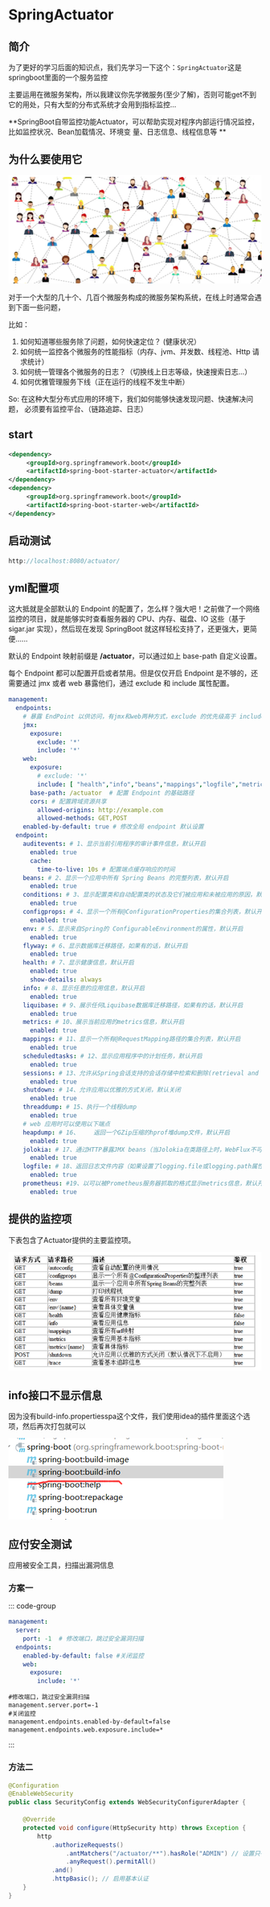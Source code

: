 # SpringActuator

## 简介

为了更好的学习后面的知识点，我们先学习一下这个：`SpringActuator`这是springboot里面的一个服务监控

主要运用在微服务架构，所以我建议你先学微服务(至少了解)，否则可能get不到它的用处，只有大型的分布式系统才会用到指标监控...

**SpringBoot自带监控功能Actuator，可以帮助实现对程序内部运行情况监控，比如监控状况、Bean加载情况、环境变 量、日志信息、线程信息等
**

## 为什么要使用它

<img src="./images/image-20220318220121089.png" alt="image-20220318220121089" />


对于一个大型的几十个、几百个微服务构成的微服务架构系统，在线上时通常会遇到下面一些问题，

比如：

1. 如何知道哪些服务除了问题，如何快速定位？ (健康状况）
2. 如何统一监控各个微服务的性能指标（内存、jvm、并发数、线程池、Http 请求统计）
3. 如何统一管理各个微服务的日志？（切换线上日志等级，快速搜索日志...）
4. 如何优雅管理服务下线（正在运行的线程不发生中断）

So: 在这种大型分布式应用的环境下，我们如何能够快速发现问题、快速解决问题， 必须要有监控平台、（链路追踪、日志）

## start

```xml
<dependency>
     <groupId>org.springframework.boot</groupId>
     <artifactId>spring-boot-starter-actuator</artifactId>
</dependency>
<dependency>
     <groupId>org.springframework.boot</groupId>
     <artifactId>spring-boot-starter-web</artifactId>
</dependency>                
```

## 启动测试

```java
http://localhost:8080/actuator/
```

## yml配置项

这大抵就是全部默认的 Endpoint 的配置了，怎么样？强大吧！之前做了一个网络监控的项目，就是能够实时查看服务器的 CPU、内存、磁盘、IO
这些（基于 sigar.jar 实现），然后现在发现 SpringBoot 就这样轻松支持了，还更强大，更简便......

默认的 Endpoint 映射前缀是 **/actuator**，可以通过如上 base-path 自定义设置。

每个 Endpoint 都可以配置开启或者禁用。但是仅仅开启 Endpoint 是不够的，还需要通过 jmx 或者 web 暴露他们，通过 exclude 和
include 属性配置。

```yaml
management:
  endpoints:
    # 暴露 EndPoint 以供访问，有jmx和web两种方式，exclude 的优先级高于 include
    jmx:
      exposure:
        exclude: '*'
        include: '*'
    web:
      exposure:
        # exclude: '*'
        include: [ "health","info","beans","mappings","logfile","metrics","shutdown","env" ]
      base-path: /actuator  # 配置 Endpoint 的基础路径
      cors: # 配置跨域资源共享
        allowed-origins: http://example.com
        allowed-methods: GET,POST
    enabled-by-default: true # 修改全局 endpoint 默认设置
  endpoint:
    auditevents: # 1、显示当前引用程序的审计事件信息，默认开启
      enabled: true
      cache:
        time-to-live: 10s # 配置端点缓存响应的时间
    beans: # 2、显示一个应用中所有 Spring Beans 的完整列表，默认开启
      enabled: true
    conditions: # 3、显示配置类和自动配置类的状态及它们被应用和未被应用的原因，默认开启
      enabled: true
    configprops: # 4、显示一个所有@ConfigurationProperties的集合列表，默认开启
      enabled: true
    env: # 5、显示来自Spring的 ConfigurableEnvironment的属性，默认开启
      enabled: true
    flyway: # 6、显示数据库迁移路径，如果有的话，默认开启
      enabled: true
    health: # 7、显示健康信息，默认开启
      enabled: true
      show-details: always
    info: # 8、显示任意的应用信息，默认开启
      enabled: true
    liquibase: # 9、展示任何Liquibase数据库迁移路径，如果有的话，默认开启
      enabled: true
    metrics: # 10、展示当前应用的metrics信息，默认开启
      enabled: true
    mappings: # 11、显示一个所有@RequestMapping路径的集合列表，默认开启
      enabled: true
    scheduledtasks: # 12、显示应用程序中的计划任务，默认开启
      enabled: true
    sessions: # 13、允许从Spring会话支持的会话存储中检索和删除(retrieval and deletion)用户会话。使用Spring Session对反应性Web应用程序的支持时不可用。默认开启。
      enabled: true
    shutdown: # 14、允许应用以优雅的方式关闭，默认关闭
      enabled: true
    threaddump: # 15、执行一个线程dump
      enabled: true
    # web 应用时可以使用以下端点
    heapdump: # 16、    返回一个GZip压缩的hprof堆dump文件，默认开启
      enabled: true
    jolokia: # 17、通过HTTP暴露JMX beans（当Jolokia在类路径上时，WebFlux不可用），默认开启
      enabled: true
    logfile: # 18、返回日志文件内容（如果设置了logging.file或logging.path属性的话），支持使用HTTP Range头接收日志文件内容的部分信息，默认开启
      enabled: true
    prometheus: #19、以可以被Prometheus服务器抓取的格式显示metrics信息，默认开启
      enabled: true
```

## 提供的监控项

下表包含了Actuator提供的主要监控项。

<img src="./images/image-20220318222342347.png" alt="image-20220318222342347" />

## info接口不显示信息

因为没有build-info.propertiesspa这个文件，我们使用idea的插件里面这个选项，然后再次打包就可以



<img src="./images/image-20220319105504506.png" alt="image-20220319105504506" />

## 应付安全测试

应用被安全工具，扫描出漏洞信息

### 方案一

::: code-group

```yaml
management:
  server:
    port: -1  # 修改端口，跳过安全漏洞扫描
  endpoints:
    enabled-by-default: false #关闭监控
    web:
      exposure:
        include: '*' 
```
```properties
#修改端口，跳过安全漏洞扫描
management.server.port=-1
#关闭监控
management.endpoints.enabled-by-default=false
management.endpoints.web.exposure.include=*
```
:::

### 方法二

```java
@Configuration
@EnableWebSecurity
public class SecurityConfig extends WebSecurityConfigurerAdapter {
    
    @Override
    protected void configure(HttpSecurity http) throws Exception {
        http
            .authorizeRequests()
                .antMatchers("/actuator/**").hasRole("ADMIN") // 设置只有具有 ADMIN 角色的用户可以访问 Actuator 端点
                .anyRequest().permitAll()
            .and()
            .httpBasic(); // 启用基本认证
    }
}
```
